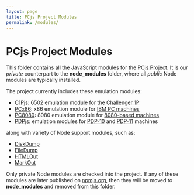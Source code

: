 ```yaml
---
layout: page
title: PCjs Project Modules
permalink: /modules/
---
```


PCjs Project Modules
====================

This folder contains all the JavaScript modules for the [PCjs Project](https://github.com/jeffpar/pcjs).
It is our *private* counterpart to the **node_modules** folder, where all *public* Node modules are typically installed.

The project currently includes these emulation modules:

* [C1Pjs](c1pjs/): 6502 emulation module for the [Challenger 1P](/devices/c1p/)
* [PCx86](pcx86/): x86 emulation module for [IBM PC machines](/devices/pcx86/)
* [PC8080](pc8080/): 8080 emulation module for [8080-based machines](/devices/pc8080/) 
* [PDPjs](/pubs/pdpjs/): emulation modules for [PDP-10](pdp10/) and [PDP-11](pdp11/) machines 

along with variety of Node support modules, such as:

* [DiskDump](diskdump/)
* [FileDump](filedump/)
* [HTMLOut](htmlout/)
* [MarkOut](markout/)

Only private Node modules are checked into the project.  If any of these modules are later published on
[npmjs.org](http://npmjs.org), then they will be moved to **node_modules** and removed from this folder.
